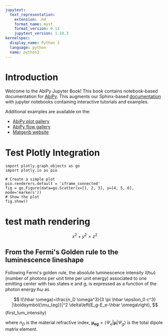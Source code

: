 ```yaml
---
jupytext:
  text_representation:
    extension: .md
    format_name: myst
    format_version: 0.13
    jupytext_version: 1.10.3
kernelspec:
  display_name: Python 3
  language: python
  name: python3
---
```


# Introduction

Welcome to the AbiPy Jupyter Book!
This book contains notebook-based documentation for [AbiPy](https://github.com/abinit/abipy).
This augments our Sphinx-based [documentation](https://abinit.github.io/abipy) with jupyter notebooks
containing interactive tutorials and examples.

Additional examples are available on the:

* [AbiPy plot gallery](https://abinit.github.io/abipy/gallery/index.html)
* [AbiPy flow gallery](https://abinit.github.io/abipy/flow_gallery/index.html)
* [Matgenb website](https://matgenb.materialsvirtuallab.org)

# Test Plotly Integration

```{code-cell}
import plotly.graph_objects as go
import plotly.io as pio

# Create a simple plot
pio.renderers.default = 'iframe_connected'
fig = go.Figure(data=go.Scatter(x=[1, 2, 3], y=[4, 5, 6], mode='markers'))
# Show the plot
fig.show()
```

# test math rendering

$$
x^2 + y^2 = z^2
$$


## From the Fermi's Golden rule to the luminescence lineshape

Following Fermi's golden rule, the absolute luminescence intensity $I(\hbar\omega)$ (number of photons per unit time per unit energy)
associated to one emitting center with two states e and g, is expressed as a function of the photon energy $\hbar\omega$ as

$$
    I(\hbar \omega)=\frac{n_D \omega^3}{3 \pi \hbar \epsilon_0 c^3} |\boldsymbol{\mu_{eg}}|^2 \delta\left(E_g-E_e-\hbar \omega\right),
$$ (first_lum_intensity)

where $n_D$ is the material refractive index,
$\boldsymbol{\mu_{eg}}=\langle\Psi_{e}|\boldsymbol{\mu}|\Psi_{g}\rangle$ is the total dipole matrix element.
